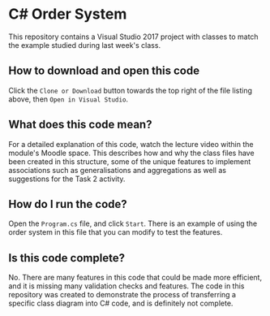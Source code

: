 # C# Order System
This repository contains a Visual Studio 2017 project with classes to match the example studied during last week's class.

## How to download and open this code
Click the `Clone or Download` button towards the top right of the file listing above, then `Open in Visual Studio`.

## What does this code mean?
For a detailed explanation of this code, watch the lecture video within the module's Moodle space. This describes how and why the class files have been created in this structure, some of the unique features to implement associations such as generalisations and aggregations as well as suggestions for the Task 2 activity.

## How do I run the code?
Open the `Program.cs` file, and click `Start`. There is an example of using the order system in this file that you can modify to test the features.

## Is this code complete?
No. There are many features in this code that could be made more efficient, and it is missing many validation checks and features. The code in this repository was created to demonstrate the process of transferring a specific class diagram into C# code, and is definitely not complete.
